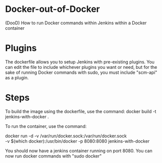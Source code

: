 # Docker-out-of-Docker
(DooD) How to run Docker commands within Jenkins within a Docker container 

# Plugins
The dockerfile allows you to setup Jenkins with pre-existing plugins. You can edit the file to include whichever plugins you want or need, but for the sake of running Docker commands with sudo, you must include "scm-api" as a plugin.


# Steps
To build the image using the dockerfile, use the command:
docker build -t jenkins-with-docker .

To run the container, use the command:

docker run -d -v /var/run/docker.sock:/var/run/docker.sock \
        -v $(which docker):/usr/bin/docker -p 8080:8080 jenkins-with-docker

You should now have a jenkins container running on port 8080.
You can now run docker commands with "sudo docker"
